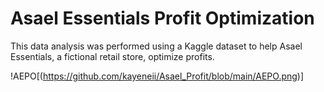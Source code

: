 # Asael Essentials Profit Optimization
This data analysis was performed using a Kaggle dataset to help Asael Essentials, a fictional retail store, optimize profits.

!AEPO[(https://github.com/kayeneii/Asael_Profit/blob/main/AEPO.png)]

